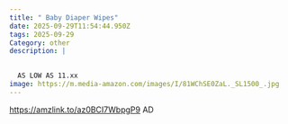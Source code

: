 ```yaml
---
title: " Baby Diaper Wipes"
date: 2025-09-29T11:54:44.950Z
tags: 2025-09-29
Category: other
description: |
  

  AS LOW AS 11.xx
image: https://m.media-amazon.com/images/I/81WChSE0ZaL._SL1500_.jpg
---
```

https://amzlink.to/az0BCI7WbpgP9
AD